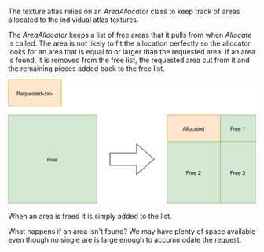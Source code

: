 The texture atlas relies on an *AreaAllocator* class to keep track of areas
allocated to the individual atlas textures.

The *AreaAllocator* keeps a list of free areas that it pulls from when
*Allocate* is called. The area is not likely to fit the allocation
perfectly so the allocator looks for an area that is equal to or larger
than the requested area. If an area is found, it is removed from the free
list, the requested area cut from it and the remaining pieces added back
to the free list.

![Simple allocation](/images/AreaAllocatorSimpleAllocation.svg)

When an area is freed it is simply added to the list.

What happens if an area isn't found? We may have plenty of space
available even though no single are is large enough to accommodate the
request.